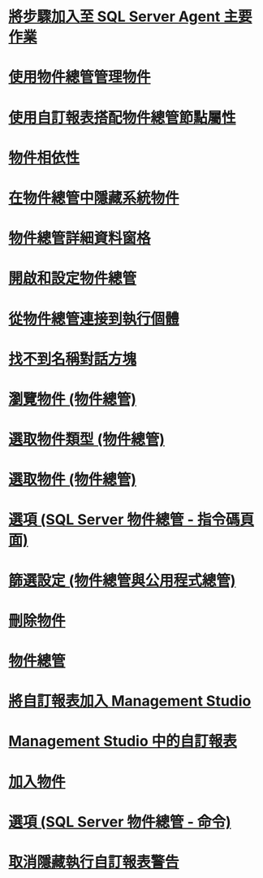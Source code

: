 # [將步驟加入至 SQL Server Agent 主要作業](add-steps-to-a-sql-server-agent-master-job.md)
# [使用物件總管管理物件](manage-objects-by-using-object-explorer.md)
# [使用自訂報表搭配物件總管節點屬性](use-custom-reports-with-object-explorer-node-properties.md)
# [物件相依性](object-dependencies.md)
# [在物件總管中隱藏系統物件](hide-system-objects-in-object-explorer.md)
# [物件總管詳細資料窗格](object-explorer-details-pane.md)
# [開啟和設定物件總管](open-and-configure-object-explorer.md)
# [從物件總管連接到執行個體](connect-to-an-instance-from-object-explorer.md)
# [找不到名稱對話方塊](name-not-found-dialog-box.md)
# [瀏覽物件 (物件總管)](browse-for-objects-object-explorer.md)
# [選取物件類型 (物件總管)](select-object-types-object-explorer.md)
# [選取物件 (物件總管)](select-objects-object-explorer.md)
# [選項 (SQL Server 物件總管 - 指令碼頁面)](options-sql-server-object-explorer-scripting-page.md)
# [篩選設定 (物件總管與公用程式總管)](filter-settings-object-explorer-and-utility-explorer.md)
# [刪除物件](delete-objects.md)
# [物件總管](object-explorer.md)
# [將自訂報表加入 Management Studio](add-a-custom-report-to-management-studio.md)
# [Management Studio 中的自訂報表](custom-reports-in-management-studio.md)
# [加入物件](add-objects.md)
# [選項 (SQL Server 物件總管 - 命令)](options-sql-server-object-explorer-commands.md)
# [取消隱藏執行自訂報表警告](unsuppress-run-custom-report-warnings.md)
